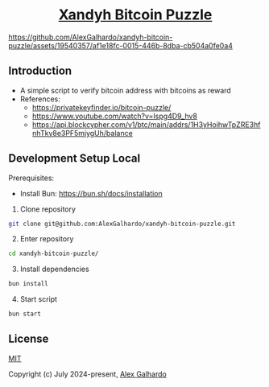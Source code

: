 <div align="center">
 <h1 align="center"><a href="https://privatekeyfinder.io/bitcoin-puzzle/" target="_blank">Xandyh Bitcoin Puzzle</a></h1>
</div>

https://github.com/AlexGalhardo/xandyh-bitcoin-puzzle/assets/19540357/af1e18fc-0015-446b-8dba-cb504a0fe0a4

## Introduction

- A simple script to verify bitcoin address with bitcoins as reward
- References:
   - https://privatekeyfinder.io/bitcoin-puzzle/
   - https://www.youtube.com/watch?v=Ispg4D9_hv8
   - https://api.blockcypher.com/v1/btc/main/addrs/1H3yHoihwTpZRE3hfnhTky8e3PF5mjygUh/balance

## Development Setup Local

Prerequisites:
   - Install Bun: https://bun.sh/docs/installation

1. Clone repository
```bash
git clone git@github.com:AlexGalhardo/xandyh-bitcoin-puzzle.git
```

2. Enter repository
```bash
cd xandyh-bitcoin-puzzle/
```

3. Install dependencies
```bash
bun install
```

4. Start script
```bash
bun start
```

## License

[MIT](http://opensource.org/licenses/MIT)

Copyright (c) July 2024-present, [Alex Galhardo](https://github.com/AlexGalhardo)
